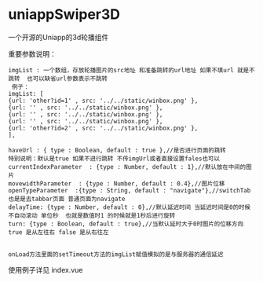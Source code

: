 # uniappSwiper3D
一个开源的Uniapp的3d轮播组件

重要参数说明：

	imgList : 一个数组，存放轮播图片的src地址 和准备跳转的url地址 如果不填url 就是不跳转  也可以缺省url参数表示不跳转
	 例子：
	imgList: [
	{url: 'other?id=1' , src: '../../static/winbox.png' },
	{url: '' , src: '../../static/winbox.png' },
	{url: '' , src: '../../static/winbox.png' },
	{url: '' , src: '../../static/winbox.png' },
	{url: 'other?id=2' , src: '../../static/winbox.png' },
	],	
    
    haveUrl : { type : Boolean, default : true },//是否进行页面的跳转
    特别说明：默认是true 如果不进行跳转 不传imgUrl或者直接设置fales也可以
	currentIndexParameter  : {type : Number, default : 1},//默认放在中间的图片
	movewidthParameter  : {type : Number, default : 0.4},//图片位移
	openTypeParameter  :{type : String, default : "navigate"},//switchTab 也是是去tabbar页面 普通页面为navigate 
	delayTime: {type : Number, default : 0},//默认延迟时间 当延迟时间是0的时候不自动滚动 单位秒  也就是数值时1 的时候就是1秒后进行旋转
	turn: {type : Boolean, default : true},//当默认延时大于0时图片的位移方向 true 是从左往右 false 是从右往左
	
	
	onLoad方法里面的setTimeout方法的imgList赋值模拟的是与服务器的通信延迟

使用例子详见 index.vue
